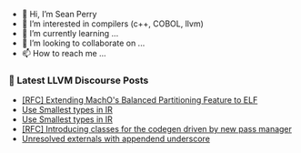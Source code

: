- 👋 Hi, I’m Sean Perry
- 👀 I’m interested in compilers (c++, COBOL, llvm)
- 🌱 I’m currently learning ...
- 💞️ I’m looking to collaborate on ...
- 📫 How to reach me ...

<!---
s66perry/s66perry is a ✨ special ✨ repository because its `README.md` (this file) appears on your GitHub profile.
You can click the Preview link to take a look at your changes.
--->
### 📕 Latest LLVM Discourse Posts

<!-- DISCOURSE-LLVM:START -->
- [[RFC] Extending MachO&#39;s Balanced Partitioning Feature to ELF](https://discourse.llvm.org/t/rfc-extending-machos-balanced-partitioning-feature-to-elf/83157#post_3)
- [Use Smallest types in IR](https://discourse.llvm.org/t/use-smallest-types-in-ir/83301#post_3)
- [Use Smallest types in IR](https://discourse.llvm.org/t/use-smallest-types-in-ir/83301#post_2)
- [[RFC] Introducing classes for the codegen driven by new pass manager](https://discourse.llvm.org/t/rfc-introducing-classes-for-the-codegen-driven-by-new-pass-manager/55877?page=2#post_26)
- [Unresolved externals with appendend underscore](https://discourse.llvm.org/t/unresolved-externals-with-appendend-underscore/83305#post_1)
<!-- DISCOURSE-LLVM:END -->
